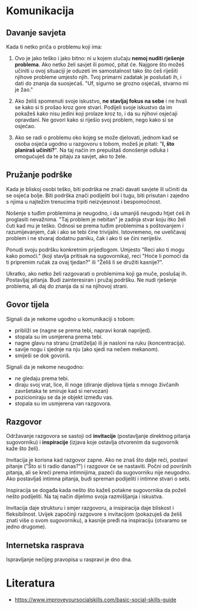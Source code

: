 # Komunikacija

## Davanje savjeta

Kada ti netko priča o problemu koji ima:

1) Ovo je jako teško i jako bitno: ni u kojem slučaju **nemoj nuditi rješenje problema**. Ako netko želi savjet ili pomoć, pitat će. Najgore što možeš učiniti u ovoj situaciji je oduzeti im samostalnost tako što ćeš riješiti njihove probleme umjesto njih. Tvoj primarni zadatak je poslušati ih, i dati do znanja da suosjećaš. "Uf, sigurno se grozno osjećaš, stvarno mi je žao."

2) Ako želiš spomenuti svoje iskustvo, **ne stavljaj fokus na sebe** i ne hvali se kako si ti prošao kroz gore stvari. Podijeli svoje iskustvo da im pokažeš kako nisu jedini koji prolaze kroz to, i da su njihovi osjećaji opravdani. Ne govori kako si riješio svoj problem, nego kako si se osjećao.

3) Ako se radi o problemu oko kojeg se može djelovati, jednom kad se osoba osjeća ugodno u razgovoru s tobom, možeš je pitati: "**I, što planiraš učiniti?**". Na taj način im prepuštaš donošenje odluka i omogućuješ da te pitaju za savjet, ako to žele.

## Pružanje podrške

Kada je bliskoj osobi teško, biti podrška ne znači davati savjete ili učiniti da se osjeća bolje. Biti podrška znači podijeliti bol i tugu, biti prisutan i zajedno s njima u najtežim trenucima trpiti neizvjesnost i bespomoćnost.

Nošenje s tuđim problemima je neugodno, i da umanjiš neugodu htjet ćeš ih proglasiti nevažnima. "Taj problem je nebitan" je zadnja stvar koju itko želi čuti kad mu je teško. Odnosi se prema tuđim problemima s poštovanjem i razumijevanjem, čak i ako se tebi čine trivijalni. Istovremeno, ne uveličavaj problem i ne stvaraj dodatnu paniku, čak i ako ti se čini neriješiv.

Ponudi svoju podršku konkretnim prijedlogom. Umjesto "Reci ako ti mogu kako pomoći." (koji stavlja pritisak na sugovornika), reci "Hoće li pomoći da ti pripremim ručak za ovaj tjedan?" ili "Želiš li se družiti kasnije?".

Ukratko, ako netko želi razgovarati o problemima koji ga muče, poslušaj ih. Postavljaj pitanja. Budi zainteresiran i pružaj podršku. Ne nudi rješenje problema, ali daj do znanja da si na njihovoj strani.

## Govor tijela

Signali da je nekome ugodno u komunikaciji s tobom:
* približi se (nagne se prema tebi, napravi korak naprijed).
* stopala su im usmjerena prema tebi.
* nagne glavu na stranu (znatiželja) ili je nasloni na ruku (koncentracija).
* savije nogu i sjednje na nju (ako sjedi na nečem mekanom).
* smiješi se dok govoriš.

Signali da je nekome neugodno:
* ne gledaju prema tebi.
* diraju svoj vrat, lice, ili noge (diranje dijelova tijela s mnogo živčanih završetaka te smiruje kad si nervozan)
* pozicioniraju se da je objekt između vas.
* stopala su im usmjerena van razgovora.

## Razgovor

Održavanje razgovora se sastoji od **invitacije** (postavljanje direktnog pitanja sugovorniku) i **inspiracije** (izjava koje ostavlja otvorenim da sugovornik kaže što želi).

Invitacija je korisna kad razgovor zapne. Ako ne znaš što dalje reći, postavi pitanje ("Što si ti radio danas?") i razgovor će se nastaviti. Počni od površnih pitanja, ali se kreći prema intimnijima, pazeći da sugovorniku nije neugodno. Ako postavljaš intimna pitanja, budi spreman podijeliti i intimne stvari o sebi.

Inspiracija se događa kada nešto što kažeš potakne sugovornika da poželi nešto podijeliti. Na taj način dijelimo svoja razmišljanja i iskustva.

Invitacija daje strukturu i smjer razgovoru, a insipiracija daje bliskost i fleksibilnost. Uvijek započinji razgovore s invitacijom (pokazuješ da želiš znati više o svom sugovorniku), a kasnije pređi na inspiraciju (otvaramo se jedno drugome).

## Internetska rasprava

Ispravljanje nečijeg pravopisa u raspravi je dno dna.

# Literatura

* https://www.improveyoursocialskills.com/basic-social-skills-guide
